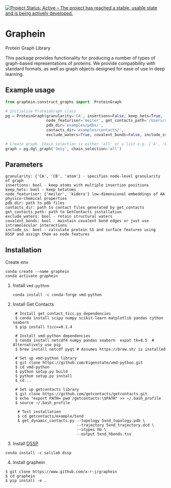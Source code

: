 [![Project Status: Active – The project has reached a stable, usable state and is being actively developed.](https://www.repostatus.org/badges/latest/active.svg)](https://www.repostatus.org/#active)
# Graphein
Protein Graph Library

This package provides functionality for producing a number of types of graph-based representations of proteins. We provide compatibility with standard formats, as well as graph objects designed for ease of use in deep learning.

## Example usage
```python
from graphein.construct_graphs import  ProteinGraph

# Initialise ProteinGraph class
pg = ProteinGraph(granularity='CA', insertions=False, keep_hets=True,
                  node_featuriser='meiler', get_contacts_path='/Users/arianjamasb/github/getcontacts',
                  pdb_dir='examples/pdbs/',
                  contacts_dir='examples/contacts/',
                  exclude_waters=True, covalent_bonds=False, include_ss=True)

# Create graph. Chain selection is either 'all' or a list e.g. ['A', 'B', 'D'] specifying the polypeptide chains to capture
graph = pg.dgl_graph('3eiy', chain_selection='all')
```

## Parameters
```
granularity: {'CA', 'CB', 'atom'} - specifies node-level granularity of graph
insertions: bool - keep atoms with multiple insertion positions
keep_hets: bool - keep hetatoms
node_featuriser: {'meiler', 'kidera'} low-dimensional embeddings of AA physico-chemical properties
pdb_dir: path to pdb files
contacts_dir: path to contact files generated by get_contacts
get_contacts_path: path to GetContacts installation
exclude_waters: bool - retain structural waters
covalent_bonds: bool - maintain covalent bond edges or just use intramolecular interactions
include_ss: bool - calculate protein SS and surface features using DSSP and assign them as node features
```

## Installation
Create env
```
conda create --name graphein
conda activate graphein
```
1. Install `vmd-python`

    `conda install -c conda-forge vmd-python`
  
2. Install Get Contacts
    ```
     # Install get_contact_ticc.py dependencies
     $ conda install scipy numpy scikit-learn matplotlib pandas cython seaborn
     $ pip install ticc==0.1.4
      
     # Install vmd-python dependencies
     $ conda install netcdf4 numpy pandas seaborn  expat tk=8.5  # Alternatively use pip
     $ brew install netcdf pyqt # Assumes https://brew.sh/ is installed
    
     # Set up vmd-python library
     $ git clone https://github.com/Eigenstate/vmd-python.git
     $ cd vmd-python
     $ python setup.py build
     $ python setup.py install
     $ cd ..
    
     # Set up getcontacts library
     $ git clone https://github.com/getcontacts/getcontacts.git
     $ echo "export PATH=`pwd`/getcontacts:\$PATH" >> ~/.bash_profile
     $ source ~/.bash_profile
    
      # Test installation
      $ cd getcontacts/example/5xnd
      $ get_dynamic_contacts.py --topology 5xnd_topology.pdb \
                                --trajectory 5xnd_trajectory.dcd \
                                --itypes hb \
                                --output 5xnd_hbonds.tsv
    ```

3. Install [DSSP](https://github.com/cmbi/hssp)

`conda install -c salilab dssp`

4. Install graphein

```
$ git clone https://www.github.com/a-r-j/graphein
$ cd graphein
$ pip install -e .
```